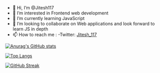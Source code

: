 - 👋 Hi, I’m @Jitesh117
- 👀 I’m interested in Frontend web development
- 🌱 I’m currently learning JavaScript
- 💞️ I’m looking to collaborate on Web applications and look forward to learn JS in depth
- 📫 How to reach me :
   -Twitter:  [Jitesh_117](https://twitter.com/Jitesh_117)

[![Anurag's GitHub stats](https://github-readme-stats.vercel.app/api?username=Jitesh117&show_icons=true&theme=synthwave)](https://github.com/anuraghazra/github-readme-stats)
<!-- [![Readme Card](https://github-readme-stats.vercel.app/api/pin/?username=Jitesh117&repo=Jitesh117.github.io)](https://github.com/Jitesh117/Jitesh117.github.io) -->
[![Top Langs](https://github-readme-stats.vercel.app/api/top-langs/?username=Jitesh117&layout=compact&theme=synthwave)](https://github.com/anuraghazra/github-readme-stats)

[![GitHub Streak](https://github-readme-streak-stats.herokuapp.com?user=Jitesh117&theme=synthwave&date_format=M%20j%5B%2C%20Y%5D)](https://git.io/streak-stats)
<!-- [![willianrod's wakatime stats](https://github-readme-stats.vercel.app/api/wakatime?username=Jitesh117&theme=synthwave)](https://github.com/anuraghazra/github-readme-stats) -->
<!---
Jitesh117/Jitesh117 is a ✨ special ✨ repository because its `README.md` (this file) appears on your GitHub profile.
You can click the Preview link to take a look at your changes.
--->
